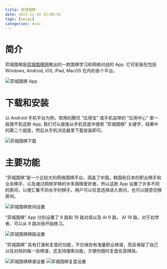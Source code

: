 ```yaml
---
title: 弈城围棋
date: 2021-11-19 15:00:41
tags: [weiqi]
categories: misc
---
```


# 简介

弈城围棋是[弈城围棋网](http://www.eweiqi.com/)推出的一款围棋学习和网络对战的 App. 它可安装在包括 Windows, Android, iOS, iPad, MacOS 在内的各个平台。

<!--more-->

![弈城围棋 App](20220904092030.jpg)

# 下载和安装

以 Android 手机平台为例，常用的腾讯 “应用宝” 或手机自带的 “应用中心” 里一般搜不到这款 App, 我们可以直接从手机百度中搜索 “弈城围棋” 关键字，结果中的第二个就是，然后从手机浏览器里下载安装即可。

![弈城围棋下载](202209040920307.jpg)

# 主要功能

“弈城围棋”是一个比较大的网络围棋平台，涵盖了中国，韩国和日本的职业棋手和业余棋手，以及通过网络学棋的许多围棋爱好者。所以这款 App 设置了许多不同的房间，以便汇集不同水平的棋手。用户可以任意选择进入房间，也可以随意切换房间。

![弈城围棋房间设置](202209040920302.jpg)

“弈城围棋” App 分别设置了 9 路和 19 路对局以及 AI 9 路， AI 19 路，对于初学者，可以从 9 路对局开始练习。

![弈城围棋棋路设置](202209040920303.jpg)

“弈城围棋” 具有打谱和复盘的功能，不仅保存有海量职业棋谱，而且保留了自己以往对局的每一张棋谱，还支持搜索功能，方便你随时复盘任意棋局。

![弈城围棋棋谱设置](202209040920304.jpg)
![弈城围棋复盘设置](202209040920306.jpg)
